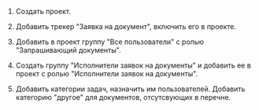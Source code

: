 1. Создать проект.

2. Добавить трекер "Заявка на документ", включить его в проекте.

4. Добавить в проект группу "Все пользователи" с ролью "Запрашивающий документы".

5. Создать группу "Исполнители заявок на документы" и добавить ее в проект с ролью "Исполнители заявок на документы".

3. Добавить категории задач, назначить им пользователей. Добавить категорию "другое" для документов, отсутсвующих в перечне.